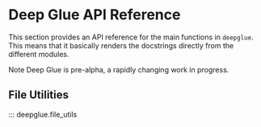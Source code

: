 # Deep Glue API Reference
This section provides an API reference for the main functions in `deepglue`. This means that it basically renders the docstrings directly from the different modules. 

Note Deep Glue is pre-alpha, a rapidly changing work in progress. 

## File Utilities

::: deepglue.file_utils